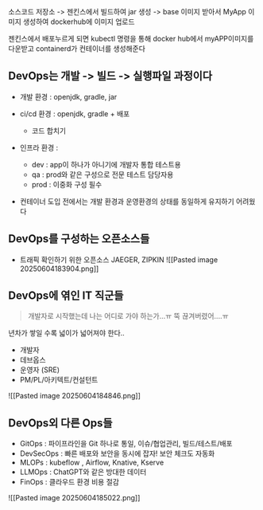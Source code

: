 소스코드 저장소 -> 젠킨스에서 빌드하여 jar 생성 
-> base 이미지 받아서 MyApp 이미지 생성하여 dockerhub에 이미지 업로드

젠킨스에서 배포누르게 되면 kubectl 명령을 통해 docker hub에서 myAPP이미지를 다운받고 containerd가 컨테이너를 생성해준다 


## DevOps는 개발 -> 빌드 -> 실행파일 과정이다 

- 개발 환경 : openjdk, gradle, jar
- ci/cd 환경 : openjdk, gradle + 배포
	- 코드 합치기 
- 인프라 환경 : 
	- dev : app이 하나가 아니기에 개발자 통합 테스트용  
	- qa : prod와 같은 구성으로 전문 테스트 담당자용
	- prod : 이중화 구성 필수 


- 컨테이너 도입 전에서는 개발 환경과 운영환경의 상태를 동일하게 유지하기 어려웠다 


## DevOps를 구성하는 오픈소스들 

- 트래픽 확인하기 위한 오픈소스 JAEGER, ZIPKIN
![[Pasted image 20250604183904.png]]


## DevOps에 엮인 IT 직군들

> 개발자로 시작했는데 나는 어디로 가야 하는가...ㅠ 
> 뚝 끊겨버렸어....ㅠ 

년차가 쌓일 수록 넓이가 넓어져야 한다.. 
- 개발자 
- 데브옵스
- 운영자 (SRE)
- PM/PL/아키텍트/컨설턴트 

![[Pasted image 20250604184846.png]]


## DevOps외 다른 Ops들

- GitOps : 파이프라인을 Git 하나로 통일, 이슈/협업관리, 빌드/테스트/배포 
- DevSecOps : 빠른 배포와 보안을 동시에 잡자! 보안 체크도 자동화
- MLOPs : kubeflow , Airflow, Knative, Kserve
- LLMOps : ChatGPT와 같은 방대한 데이터
- FinOps : 클라우드 환경 비용 절감


![[Pasted image 20250604185022.png]]
